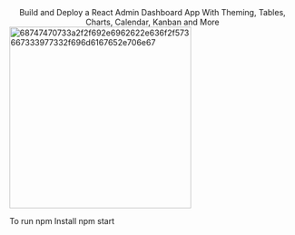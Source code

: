 
<div id="header" align="center">
  Build and Deploy a React Admin Dashboard App With Theming, Tables, Charts, Calendar, Kanban and More
</div>

<img width="320" alt="68747470733a2f2f692e6962622e636f2f573667333977332f696d6167652e706e67" src="https://user-images.githubusercontent.com/29605907/182042275-6cce9d04-be9f-4701-bf10-4b5b63482d10.png">


To run 
npm Install
npm start
